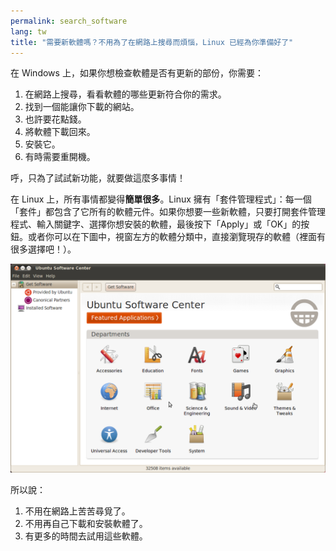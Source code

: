 ```yaml
---
permalink: search_software
lang: tw
title: "需要新軟體嗎？不用為了在網路上搜尋而煩惱，Linux 已經為你準備好了"
---
```


在 Windows 上，如果你想檢查軟體是否有更新的部份，你需要：

<ol>
<li>在網路上搜尋，看看軟體的哪些更新符合你的需求。</li>
<li>找到一個能讓你下載的網站。</li>
<li>也許要花點錢。</li>
<li>將軟體下載回來。</li>
<li>安裝它。</li>
<li>有時需要重開機。</li>
</ol>

呼，只為了試試新功能，就要做這麼多事情！

在 Linux 上，所有事情都變得<b>簡單很多</b>。Linux 擁有「套件管理程式」：每一個「套件」都包含了它所有的軟體元件。如果你想要一些新軟體，只要打開套件管理程式、輸入關鍵字、選擇你想安裝的軟體，最後按下「Apply」或「OK」的按鈕。或者你可以在下圖中，視窗左方的軟體分類中，直接瀏覽現存的軟體（裡面有很多選擇吧！）。

<img src="/img/synaptic.png" />

所以說：
<ol>
<li>不用在網路上苦苦尋覓了。</li>
<li>不用再自己下載和安裝軟體了。</li>
<li>有更多的時間去試用這些軟體。</li></ol>




